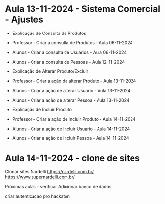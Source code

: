 # Aula 13-11-2024 - Sistema Comercial - Ajustes

* Explicação de Consulta de Produtos
 * Professor - Criar a consulta de Produtos - Aula 06-11-2024
 * Alunos - Criar a consulta de Usuários - Aula 06-11-2024
 * Alunos - Criar a consulta de Pessoas - Aula 12-11-2024

* Explicação de Alterar Produto/Excluir
 * Professor - Criar a ação de alterar Produto - Aula 13-11-2024
 * Alunos - Criar a ação de alterar Usuario - Aula 13-11-2024
 * Alunos - Criar a ação de alterar Pessoa - Aula 13-11-2024

* Explicação de Incluir Produto
 * Professor - Criar a ação de Incluir Produto - Aula 14-11-2024
 * Alunos - Criar a ação de Incluir Usuario - Aula 14-11-2024
 * Alunos - Criar a ação de Incluir Pessoa - Aula 14-11-2024

# Aula 14-11-2024 - clone de sites
Clonar sites Nardelli
https://nardelli.com.br/
https://www.supernardelli.com.br/

Próximas aulas - verificar
Adicionar banco de dados 

criar autenticacao pro hackaton
